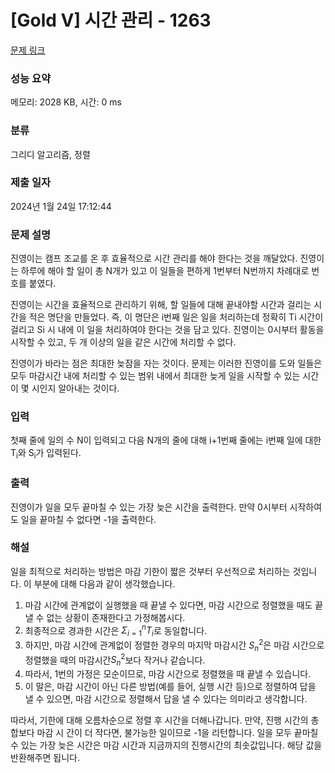 # [Gold V] 시간 관리 - 1263 

[문제 링크](https://www.acmicpc.net/problem/1263) 

### 성능 요약

메모리: 2028 KB, 시간: 0 ms

### 분류

그리디 알고리즘, 정렬

### 제출 일자

2024년 1월 24일 17:12:44

### 문제 설명

<p>진영이는 캠프 조교를 온 후 효율적으로 시간 관리를 해야 한다는 것을 깨달았다. 진영이는 하루에 해야 할 일이 총 N개가 있고 이 일들을 편하게 1번부터 N번까지 차례대로 번호를 붙였다.</p>

<p>진영이는 시간을 효율적으로 관리하기 위해, 할 일들에 대해 끝내야할 시간과 걸리는 시간을 적은 명단을 만들었다. 즉, 이 명단은 i번째 일은 일을 처리하는데 정확히 Ti 시간이 걸리고 Si 시 내에 이 일을 처리하여야 한다는 것을 담고 있다. 진영이는 0시부터 활동을 시작할 수 있고, 두 개 이상의 일을 같은 시간에 처리할 수 없다.</p>

<p>진영이가 바라는 점은 최대한 늦잠을 자는 것이다. 문제는 이러한 진영이를 도와 일들은 모두 마감시간 내에 처리할 수 있는 범위 내에서 최대한 늦게 일을 시작할 수 있는 시간이 몇 시인지 알아내는 것이다.</p>

### 입력 

 <p>첫째 줄에 일의 수 N이 입력되고 다음 N개의 줄에 대해 i+1번째 줄에는 i번째 일에 대한 T<sub>i</sub>와 S<sub>i</sub>가 입력된다.</p>

### 출력 

 <p>진영이가 일을 모두 끝마칠 수 있는 가장 늦은 시간을 출력한다. 만약 0시부터 시작하여도 일을 끝마칠 수 없다면 -1을 출력한다.</p>

### 해설
<p>
 일을 최적으로 처리하는 방법은 마감 기한이 짧은 것부터 우선적으로 처리하는 것입니다. 
  이 부분에 대해 다음과 같이 생각했습니다.
 
  1. 마감 시간에 관계없이 실행했을 때 끝낼 수 있다면, 마감 시간으로 정렬했을 때도 끝낼 수 없는 상황이 존재한다고 가정해봅시다.
  2. 최종적으로 경과한 시간은 $\Sigma_{i=1}^n T_i$로 동일합니다.
  3. 하지만, 마감 시간에 관계없이 정렬한 경우의 마지막 마감시간 $S_n^2$은 마감 시간으로 정렬했을 때의 마감시간$S_n^2$보다 작거나 같습니다.
  4. 따라서, 1번의 가정은 모순이므로, 마감 시간으로 정렬했을 때 끝낼 수 있습니다.
  5. 이 말은, 마감 시간이 아닌 다른 방법(예를 들어, 실행 시간 등)으로 정렬하여 답을 낼 수 있으면, 마감 시간으로 정렬해서 답을 낼 수 있다는 의미라고 생각합니다.
     
 따라서, 기한에 대해 오름차순으로 정렬 후 시간을 더해나갑니다. 만약, 진행 시간의 총합보다 마감 시 간이 더 작다면, 불가능한 일이므로 -1을 리턴합니다.
 일을 모두 끝마칠 수 있는 가장 늦은 시간은 마감 시간과 지금까지의 진행시간의 최솟값입니다. 해당 값을 반환해주면 됩니다. 
</p>
